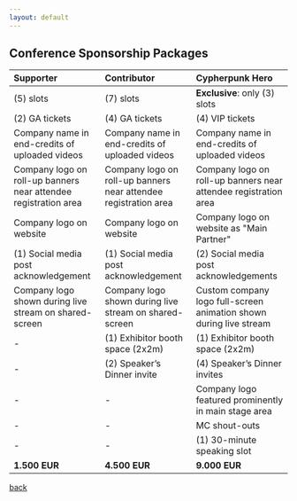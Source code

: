 ```yaml
---
layout: default
---
```


## Conference Sponsorship Packages

| Supporter | Contributor | Cypherpunk Hero  |
|:-------------|:------------------|:------|
| (5) slots |  (7) slots | **Exclusive**: only (3) slots |
| (2) GA tickets | (4) GA tickets | (4) VIP tickets |
| Company name in end-credits of uploaded videos | Company name in end-credits of uploaded videos | Company name in end-credits of uploaded videos |
| Company logo on roll-up banners near attendee registration area | Company logo on roll-up banners near attendee registration area | Company logo on roll-up banners near attendee registration area |
| Company logo on website | Company logo on website | Company logo on website as "Main Partner" |
| (1) Social media post acknowledgement | (1) Social media post acknowledgement | (2) Social media post acknowledgements |
| Company logo shown during live stream on shared-screen | Company logo shown during live stream on shared-screen | Custom company logo full-screen animation shown during live stream |
| - | (1) Exhibitor booth space (2x2m) | (1) Exhibitor booth space (2x2m) |
| - | (2) Speaker’s Dinner invite | (4) Speaker’s Dinner invites |
| - | - | Company logo featured prominently in main stage area |
| - | - | MC shout-outs |
| - | - | (1) 30-minute speaking slot |
| **1.500 EUR** | **4.500 EUR** | **9.000 EUR** |

[back](./)
